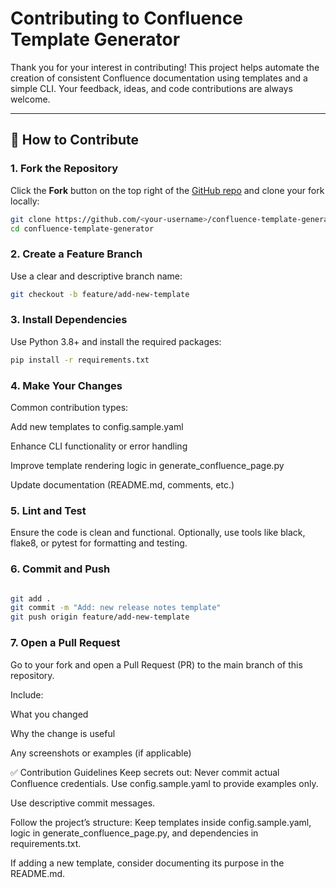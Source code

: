 # Contributing to Confluence Template Generator

Thank you for your interest in contributing! This project helps automate the creation of consistent Confluence documentation using templates and a simple CLI. Your feedback, ideas, and code contributions are always welcome.

---

## 🚀 How to Contribute

### 1. Fork the Repository

Click the **Fork** button on the top right of the [GitHub repo](https://github.com/<your-username>/confluence-template-generator) and clone your fork locally:

```bash
git clone https://github.com/<your-username>/confluence-template-generator.git
cd confluence-template-generator
```

### 2. Create a Feature Branch
Use a clear and descriptive branch name:

```bash
git checkout -b feature/add-new-template
```
### 3. Install Dependencies

Use Python 3.8+ and install the required packages:

```bash
pip install -r requirements.txt
```
### 4. Make Your Changes
Common contribution types:

Add new templates to config.sample.yaml

Enhance CLI functionality or error handling

Improve template rendering logic in generate_confluence_page.py

Update documentation (README.md, comments, etc.)

### 5. Lint and Test
Ensure the code is clean and functional. Optionally, use tools like black, flake8, or pytest for formatting and testing.

### 6. Commit and Push
```bash

git add .
git commit -m "Add: new release notes template"
git push origin feature/add-new-template
```

### 7. Open a Pull Request
Go to your fork and open a Pull Request (PR) to the main branch of this repository.

Include:

What you changed

Why the change is useful

Any screenshots or examples (if applicable)

✅ Contribution Guidelines
Keep secrets out: Never commit actual Confluence credentials. Use config.sample.yaml to provide examples only.

Use descriptive commit messages.

Follow the project’s structure: Keep templates inside config.sample.yaml, logic in generate_confluence_page.py, and dependencies in requirements.txt.

If adding a new template, consider documenting its purpose in the README.md.
